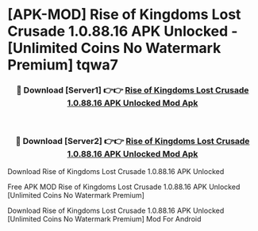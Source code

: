 # [APK-MOD] Rise of Kingdoms  Lost Crusade 1.0.88.16 APK Unlocked - [Unlimited Coins No Watermark Premium] tqwa7



<div align="center">
<h3>🔴 Download [Server1] 👉👉 <a href="https://momento.my/?title=Rise_of_Kingdoms__Lost_Crusade_1.0.88.16_APK_Unlocked">Rise of Kingdoms  Lost Crusade 1.0.88.16 APK Unlocked Mod Apk</a></h3><br>

<h3>🔴 Download [Server2] 👉👉 <a href="https://momento.my/?title=Rise_of_Kingdoms__Lost_Crusade_1.0.88.16_APK_Unlocked">Rise of Kingdoms  Lost Crusade 1.0.88.16 APK Unlocked Mod Apk</a></h3>
</div>



Download Rise of Kingdoms  Lost Crusade 1.0.88.16 APK Unlocked 

Free APK MOD Rise of Kingdoms  Lost Crusade 1.0.88.16 APK Unlocked [Unlimited Coins No Watermark Premium]

Download Rise of Kingdoms  Lost Crusade 1.0.88.16 APK Unlocked [Unlimited Coins No Watermark Premium] Mod For Android
